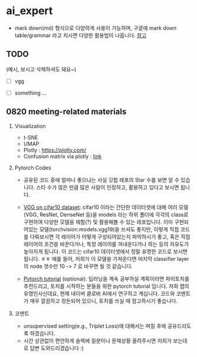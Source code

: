 # ai_expert

* mark down(md) 형식으로 다양하게 사용이 가능하며, 구글에 mark down table/grammar 라고 치시면 다양한 활용법이 나옵니다. [참고](https://heropy.blog/2017/09/30/markdown/)


## TODO

(예시, 보시고 삭제하셔도 돼요~)
- [ ] vgg
- [ ] something ...



## 0820 meeting-related materials

1. Visualization
    - t-SNE
    - UMAP
    - Plotly : https://plotly.com/
    - Confusion matrix via plotly : [link](https://stackoverflow.com/questions/60860121/plotly-how-to-make-an-annotated-confusion-matrix-using-a-heatmap)

2. Pytorch Codes
    - 공유된 코드 중에 얼마나 좋으냐는 사실 깃헙 레포의 Star 수를 보면 알 수 있습니다. 스타 수가 많은 만큼 많은 사람이 인정하고, 활용하고 있다고 보시면 됩니다.

    - [VGG on cifar10 dataset](https://github.com/kuangliu/pytorch-cifar): 
    cifar10 이라는 간단한 데이터셋에 대해 여러 모델(VGG, ResNet, DenseNet 등)을 models 라는 하위 폴더에 각각의 class로 구현하여 다양한 모델을 체험(?) 및 활용해볼 수 있는 레포입니다.
    이미 구현되어있는 모델(torchvision.models.vgg19)을 쓰셔도 좋지만, 
    이렇게 직접 코드를 다뤄보시면 각 레이어가 어떻게 구성되어있는지 파악하시기 좋고, 혹은 직접 레이어의 조건을 바꾼다거나, 특정 레이어를 꺼내온다거나 하는 등의 자유도가 높아지게 됩니다.
    이 코드는 cifar10 데이터셋에서 정말 유명한 코드로 보시면 됩니다. ㅎㅎ
    예를 들어, 저희가 이 모델을 가져온다면 마지막 classifier layer의 node 갯수만 10 -> 7 로 바꾸면 될 것 같습니다.

    - [Pytorch tutorial](https://github.com/yunjey/pytorch-tutorial) (optional): 
    딥러닝을 계속 공부하실 계획이라면 파이토치를 추천드리고, 토치를 시작하는 분들을 위한 pytorch tutorial 입니다. 저희 랩의 유명인사신데요, 현재 네이버 클로바 AI에서 연구하고 계십니다.
    코드와 코멘트가 매우 깔끔하고 정돈되어 있으니, 토치를 쓰실 때 참고하시기 좋습니다.
  
3. 코멘트
    - unsupervised setting(e.g., Triplet Loss)에 대해서는 며칠 후에 공유드리도록 하겠습니다.
    - 시간 상관없이 편안하게 슬렉에 질문이나 문제상황 올려주시면 저희가 보는대로 답변 도와드리겠습니다 :) 
